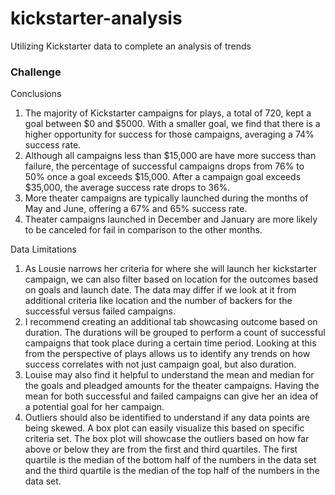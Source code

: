 # kickstarter-analysis
Utilizing Kickstarter data to complete an analysis of trends

### Challenge
Conclusions
1.	The majority of Kickstarter campaigns for plays, a total of 720, kept a goal between $0 and $5000. With a smaller goal, we find that there is a higher opportunity for success for those campaigns, averaging a 74% success rate. 
2.	Although all campaigns less than $15,000 are have more success than failure, the percentage of successful campaigns drops from 76% to 50% once a goal exceeds $15,000. After a campaign goal exceeds $35,000, the average success rate drops to 36%.
3.	More theater campaigns are typically launched during the months of May and June, offering a 67% and 65% success rate.
4.	Theater campaigns launched in December and January are more likely to be canceled for fail in comparison to the other months. 

Data Limitations
1.	As Lousie narrows her criteria for where she will launch her kickstarter campaign, we can also filter based on location for the outcomes based on goals and launch date. The data may differ if we look at it from additional criteria like location and the number of backers for the successful versus failed campaigns. 
2.	I recommend creating an additional tab showcasing outcome based on duration. The durations will be grouped to perform a count of successful campaigns that took place during a certain time period. Looking at this from the perspective of plays allows us to identify any trends on how success correlates with not just campaign goal, but also duration. 
3.	Louise may also find it helpful to understand the mean and median for the goals and pleadged amounts for the theater campaigns. Having the mean for both successful and failed campaigns can give her an idea of a potential goal for her campaign. 
4.	Outliers should also be identified to understand if any data points are being skewed. A box plot can easily visualize this based on specific criteria set. The box plot will showcase the outliers based on how far above or below they are from the first and third quartiles. The first quartile is the median of the bottom half of the numbers in the data set and the third quartile is the median of the top half of the numbers in the data set. 
